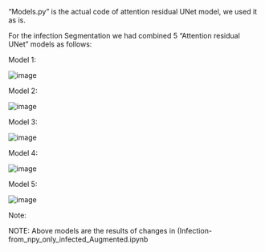 “Models.py” is the actual code of attention residual UNet model, we used it as is.  

For the infection Segmentation we had combined 5 “Attention residual UNet” models as follows:  

Model 1:

![image](https://github.com/nafiseh1425/Lung_infection_segmentation/assets/71519929/805c685d-74bd-4f57-98c5-c0dbfb08d82e)


Model 2:

![image](https://github.com/nafiseh1425/Lung_infection_segmentation/assets/71519929/be70b686-0ecf-4092-b103-4585985dff1d)  

Model 3:

![image](https://github.com/nafiseh1425/Lung_infection_segmentation/assets/71519929/a5008c92-0044-4503-9c87-882abf50f58f)  

Model 4:

![image](https://github.com/nafiseh1425/Lung_infection_segmentation/assets/71519929/49acfc58-829b-4ad3-8ee3-7509d0d0f450)  

 Model 5:

 ![image](https://github.com/nafiseh1425/Lung_infection_segmentation/assets/71519929/719a2375-9c70-4780-b71d-9bf3b92ded00)


 Note:

 NOTE:  Above models are the results of changes in (Infection-from_npy_only_infected_Augmented.ipynb









